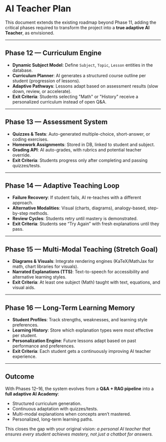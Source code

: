 # AI Teacher Plan

This document extends the existing roadmap beyond Phase 11, adding the critical phases required to transform the project into a **true adaptive AI Teacher**, as envisioned.

---

## Phase 12 — Curriculum Engine

* **Dynamic Subject Model**: Define `Subject`, `Topic`, `Lesson` entities in the database.
* **Curriculum Planner**: AI generates a structured course outline per student (progression of lessons).
* **Adaptive Pathways**: Lessons adapt based on assessment results (slow down, review, or accelerate).
* **Exit Criteria**: Students selecting "Math" or "History" receive a personalized curriculum instead of open Q\&A.

---

## Phase 13 — Assessment System

* **Quizzes & Tests**: Auto-generated multiple-choice, short-answer, or coding exercises.
* **Homework Assignments**: Stored in DB, linked to student and subject.
* **Grading API**: AI auto-grades, with rubrics and potential teacher override.
* **Exit Criteria**: Students progress only after completing and passing quizzes/tests.

---

## Phase 14 — Adaptive Teaching Loop

* **Failure Recovery**: If student fails, AI re-teaches with a different approach.
* **Alternative Modalities**: Visual (charts, diagrams), analogy-based, step-by-step methods.
* **Review Cycles**: Students retry until mastery is demonstrated.
* **Exit Criteria**: Students see “Try Again” with fresh explanations until they pass.

---

## Phase 15 — Multi-Modal Teaching (Stretch Goal)

* **Diagrams & Visuals**: Integrate rendering engines (KaTeX/MathJax for math, chart libraries for visuals).
* **Narrated Explanations (TTS)**: Text-to-speech for accessibility and alternative learning styles.
* **Exit Criteria**: At least one subject (Math) taught with text, equations, and visual aids.

---

## Phase 16 — Long-Term Learning Memory

* **Student Profiles**: Track strengths, weaknesses, and learning style preferences.
* **Learning History**: Store which explanation types were most effective per student.
* **Personalization Engine**: Future lessons adapt based on past performance and preferences.
* **Exit Criteria**: Each student gets a continuously improving AI teacher experience.

---

## Outcome

With Phases 12–16, the system evolves from a **Q\&A + RAG pipeline** into a **full adaptive AI Academy**:

* Structured curriculum generation.
* Continuous adaptation with quizzes/tests.
* Multi-modal explanations when concepts aren’t mastered.
* Personalized, long-term learning paths.

This closes the gap with your original vision: *a personal AI teacher that ensures every student achieves mastery, not just a chatbot for answers.*
